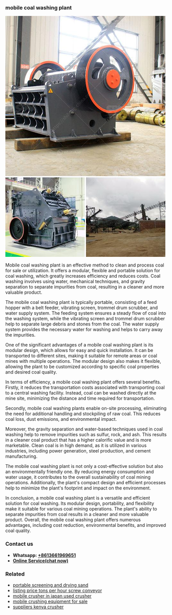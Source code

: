 <h3>mobile coal washing plant</h3><img src='1708663387.jpg' alt=''><p>Mobile coal washing plant is an effective method to clean and process coal for sale or utilization. It offers a modular, flexible and portable solution for coal washing, which greatly increases efficiency and reduces costs. Coal washing involves using water, mechanical techniques, and gravity separation to separate impurities from coal, resulting in a cleaner and more valuable product.</p><p>The mobile coal washing plant is typically portable, consisting of a feed hopper with a belt feeder, vibrating screen, trommel drum scrubber, and water supply system. The feeding system ensures a steady flow of coal into the washing system, while the vibrating screen and trommel drum scrubber help to separate large debris and stones from the coal. The water supply system provides the necessary water for washing and helps to carry away the impurities.</p><p>One of the significant advantages of a mobile coal washing plant is its modular design, which allows for easy and quick installation. It can be transported to different sites, making it suitable for remote areas or coal mines with multiple operations. The modular design also makes it flexible, allowing the plant to be customized according to specific coal properties and desired coal quality.</p><p>In terms of efficiency, a mobile coal washing plant offers several benefits. Firstly, it reduces the transportation costs associated with transporting coal to a central washing facility. Instead, coal can be washed directly at the mine site, minimizing the distance and time required for transportation.</p><p>Secondly, mobile coal washing plants enable on-site processing, eliminating the need for additional handling and stockpiling of raw coal. This reduces coal loss, dust emissions, and environmental impact.</p><p>Moreover, the gravity separation and water-based techniques used in coal washing help to remove impurities such as sulfur, rock, and ash. This results in a cleaner coal product that has a higher calorific value and is more marketable. Clean coal is in high demand, as it is utilized in various industries, including power generation, steel production, and cement manufacturing.</p><p>The mobile coal washing plant is not only a cost-effective solution but also an environmentally friendly one. By reducing energy consumption and water usage, it contributes to the overall sustainability of coal mining operations. Additionally, the plant's compact design and efficient processes help to minimize the plant's footprint and impact on the environment.</p><p>In conclusion, a mobile coal washing plant is a versatile and efficient solution for coal washing. Its modular design, portability, and flexibility make it suitable for various coal mining operations. The plant's ability to separate impurities from coal results in a cleaner and more valuable product. Overall, the mobile coal washing plant offers numerous advantages, including cost reduction, environmental benefits, and improved coal quality.</p><h3>Contact us</h3><ul><li><strong>Whatsapp:&nbsp;<a href="https://wa.me/8613661969651">+8613661969651</a></strong></li><li><a href="https://swt.shibang-china.com/?git&amp;zhl&amp;mobile coal washing plant"><strong>Online Service(chat now)</strong></a></li></ul><h3>Related</h3><ul><li><a href='portable screening and drying sand.md'>portable screening and drying sand</a></li><li><a href='listing price tons per hour screw conveyor.md'>listing price tons per hour screw conveyor</a></li><li><a href='mobile crusher in japan used crusher.md'>mobile crusher in japan used crusher</a></li><li><a href='mobile crushing equipment for sale.md'>mobile crushing equipment for sale</a></li><li><a href='suppliers kenya crusher.md'>suppliers kenya crusher</a></li></ul>